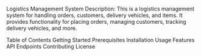 Logistics Management System
Description: This is a logistics management system for handling orders, customers, delivery vehicles, and items. It provides functionality for placing orders, managing customers, tracking delivery vehicles, and more.

Table of Contents
Getting Started
Prerequisites
Installation
Usage
Features
API Endpoints
Contributing
License

